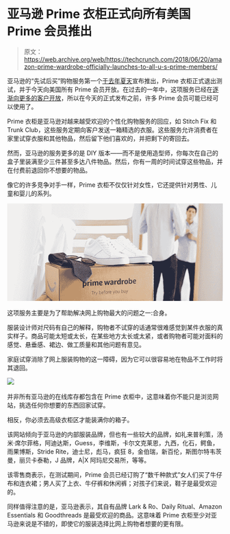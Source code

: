 # 亚马逊 Prime 衣柜正式向所有美国 Prime 会员推出

> 原文：<https://web.archive.org/web/https://techcrunch.com/2018/06/20/amazon-prime-wardrobe-officially-launches-to-all-u-s-prime-members/>

亚马逊的“先试后买”购物服务第一个[于去年夏天](https://web.archive.org/web/20230224143424/https://techcrunch.com/2017/06/20/amazon-prime-wardrobe/)宣布推出，Prime 衣柜正式退出测试，并于今天向美国所有 Prime 会员开放。在过去的一年中，这项服务已经在[逐渐向更多的客户开放](https://web.archive.org/web/20230224143424/https://techcrunch.com/2018/04/12/amazon-finally-opens-up-prime-wardrobe-to-more-customers/)，所以在今天的正式发布之前，许多 Prime 会员可能已经可以使用了。

Prime 衣柜是亚马逊对越来越受欢迎的个性化购物服务的回应，如 Stitch Fix 和 Trunk Club，这些服务定期向客户发送一箱精选的衣服。这些服务允许消费者在家里试穿衣服和其他物品，然后留下他们喜欢的，并把剩下的寄回去。

然而，亚马逊的服务更多的是 DIY 版本——而不是使用造型师，你每次在自己的盒子里装满至少三件甚至多达八件物品。然后，你有一周的时间试穿这些物品，并在付费前退回你不想要的物品。

像它的许多竞争对手一样，Prime 衣柜不仅仅针对女性，它还提供针对男性、儿童和婴儿的系列。

![](img/0ad3ffe48f0b2eb8e28d623ee56ba45d.png)

这项服务主要是为了帮助解决网上购物最大的问题之一:合身。

服装设计师对尺码有自己的解释，购物者不试穿的话通常很难感觉到某件衣服的真实样子。商品可能太短或太长，在某些地方太长或太紧，或者购物者可能对面料的感觉、悬垂感、裙边、做工质量和其他问题有意见。

家庭试穿消除了网上服装购物的这一障碍，因为它可以很容易地在物品不工作时将其退回。

![](img/ceb07d9f296acd284ab088faf84611d2.png)

并非所有亚马逊的在线库存都包含在 Prime 衣柜中，这意味着你不能只是浏览网站，挑选任何你想要的东西回家试穿。

相反，你必须去高级衣柜区才能装满你的箱子。

该网站倾向于亚马逊的内部服装品牌，但也有一些较大的品牌，如礼来普利策，汤米·席尔菲格，阿迪达斯，Guess，李维斯，卡尔文克莱恩，九西，化石，鳄鱼，雨果博斯，Stride Rite，迪士尼，彪马，疯狂 8，金伯瑞，新百伦，斯图尔特韦茨曼，丽贝卡泰勒，J 品牌，A|X 阿玛尼交易所，等等。

该零售商表示，在测试期间，Prime 会员已经订购了“数千种款式”女人们买了牛仔布和连衣裙；男人买了上衣、牛仔裤和休闲裤；对孩子们来说，鞋子是最受欢迎的。

同样值得注意的是，亚马逊表示，其自有品牌 Lark & Ro、Daily Ritual、Amazon Essentials 和 Goodthreads 是最受欢迎的商品。这意味着 Prime 衣柜至少对亚马逊来说是不错的，即使它的服装选择比网上购物者想要的更有限。